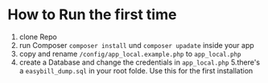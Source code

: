 # How to Run the first time
1. clone Repo
2. run Composer `composer install` und `composer upadate` inside your app
3. copy and rename `/config/app_local.example.php` to  `app_local.php`
4. create a Database and change the credentials in `app_local.php`
5.there's a `easybill_dump.sql`  in your root folde. Use this for the first installation
